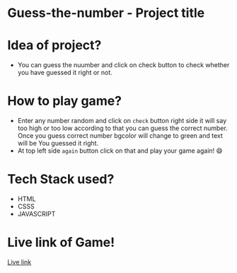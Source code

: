 # Guess-the-number - Project title

# Idea of project?

- You can guess the nuumber and click on check button to check whether you have guessed it right or not.

# How to play game?

- Enter any number random and click on `check` button right side it will say too high or too low according to that you can guess the correct number.
Once you guess correct number bgcolor will change to green and text will be You guessed it right.
- At top left side `again` button click on that and play your game again! 😄

# Tech Stack used?

- HTML
- CSSS
- JAVASCRIPT

# Live link of Game!

[Live link](https://guess-the-number-js-app.netlify.app/)
